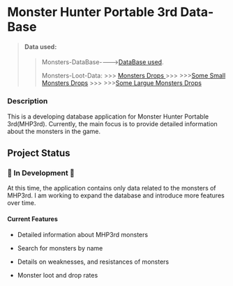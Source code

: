 # Monster Hunter Portable 3rd Data-Base

>#### Data used:
>> Monsters-DataBase---->[DataBase used](https://github.com/CrimsonNynja/monster-hunter-DB).
>>
>> Monsters-Loot-Data:
    >>> [Monsters Drops ](https://gamefaqs.gamespot.com/psp/991479-monster-hunter-portable-3rd/faqs/61490)
    >>>
    >>>[Some Small Monsters Drops](https://monsterhunter.fandom.com/wiki/MH3:_Small_Monster_Carve_List)
    >>>
    >>>[Some Largue Monsters Drops ](https://monsterhunter.fandom.com/wiki/MH3:_Monster_Carves_%26_Rewards)

    
 
### Description

This is a developing database application for Monster Hunter Portable 3rd(MHP3rd). Currently, the main focus is to provide detailed information about the monsters in the game.

## Project Status

### 🚧 In Development 🚧

At this time, the application contains only data related to the monsters of MHP3rd. I am working to expand the database and introduce more features over time.

#### Current Features

* Detailed information about MHP3rd monsters

* Search for monsters by name

* Details on  weaknesses, and resistances of monsters

* Monster loot and drop rates
